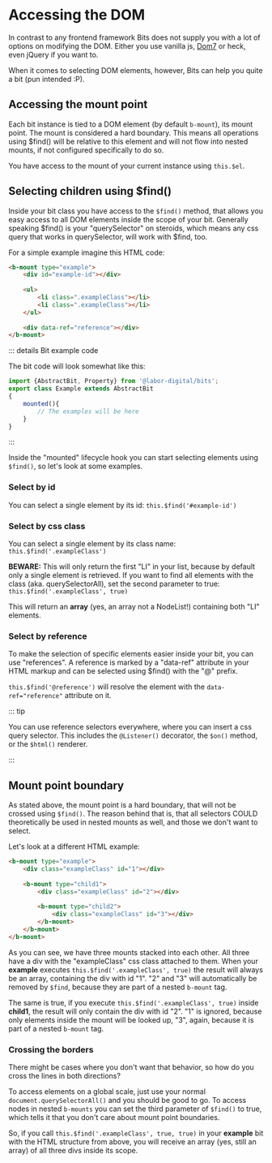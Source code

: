 # Accessing the DOM

In contrast to any frontend framework Bits does not supply you with a lot of options on modifying the DOM. 
Either you use vanilla js, [Dom7](https://www.npmjs.com/package/dom7) or heck, even jQuery if you want to.

When it comes to selecting DOM elements, however, Bits can help you quite a bit (pun intended :P).

## Accessing the mount point
Each bit instance is tied to a DOM element (by default `b-mount`), its mount point. The mount
is considered a hard boundary. This means all operations using $find() will be relative to this element
and will not flow into nested mounts, if not configured specifically to do so.

You have access to the mount of your current instance using `this.$el`. 

## Selecting children using $find()

Inside your bit class you have access to the `$find()` method, that allows you easy access
to all DOM elements inside the scope of your bit. Generally speaking $find() is your "querySelector" on steroids,
which means any css query that works in querySelector, will work with $find, too.

For a simple example imagine this HTML code: 

```html
<b-mount type="example">
    <div id="example-id"></div>
    
    <ul>
        <li class=".exampleClass"></li>
        <li class=".exampleClass"></li>
    </ul>
    
    <div data-ref="reference"></div>
</b-mount>
```

::: details Bit example code

The bit code will look somewhat like this:

```typescript
import {AbstractBit, Property} from '@labor-digital/bits';
export class Example extends AbstractBit
{
    mounted(){
        // The examples will be here
    }
}
```

:::

Inside the "mounted" lifecycle hook you can start selecting elements using `$find()`, so let's look at some examples.

### Select by id
You can select a single element by its id:
```this.$find('#example-id')```

### Select by css class
You can select a single element by its class name:
```this.$find('.exampleClass')```

**BEWARE:** This will only return the first "LI" in your list, because by default only a
single element is retrieved. If you want to find all elements with the class (aka. querySelectorAll),
set the second parameter to true:
```this.$find('.exampleClass', true)```

This will return an **array** (yes, an array not a NodeList!) containing both "LI" elements.

### Select by reference
To make the selection of specific elements easier inside your bit, you can use "references".
A reference is marked by a "data-ref" attribute in your HTML markup and can be selected
using $find() with the "@" prefix.

```this.$find('@reference')``` will resolve the element with the `data-ref="reference"` attribute on it.

::: tip

You can use reference selectors everywhere, where you can insert a css query selector.
This includes the `@Listener()` decorator, the `$on()` method, or the `$html()` renderer.

:::

## Mount point boundary 

As stated above, the mount point is a hard boundary, that will not be crossed using `$find()`. 
The reason behind that is, that all selectors COULD theoretically be used in nested mounts as well,
and those we don't want to select. 

Let's look at a different HTML example:

```html
<b-mount type="example">
    <div class="exampleClass" id="1"></div>
    
    <b-mount type="child1">
        <div class="exampleClass" id="2"></div>
        
        <b-mount type="child2">
            <div class="exampleClass" id="3"></div>
        </b-mount>
    </b-mount>
</b-mount>
```

As you can see, we have three mounts stacked into each other. All three have a div with the "exampleClass" css class attached to them.
When your **example** executes ```this.$find('.exampleClass', true)``` the result will always be an array,
containing the div with id "1". "2" and "3" will automatically be removed by `$find`, because they are part of
a nested `b-mount` tag. 

The same is true, if you execute ```this.$find('.exampleClass', true)``` inside **child1**, the result will
only contain the div with id "2". "1" is ignored, because only elements inside the mount will be looked up,
"3", again, because it is part of a nested `b-mount` tag. 

### Crossing the borders

There might be cases where you don't want that behavior, so how do you cross the lines in both directions?

To access elements on a global scale, just use your normal ```document.querySelectorAll()``` and you should be good to go.
To access nodes in nested `b-mounts` you can set the third parameter of `$find()` to true, which tells it that you don't care about mount
point boundaries.

So, if you call ```this.$find('.exampleClass', true, true)``` in your **example** bit with the HTML structure from above,
you will receive an array (yes, still an array) of all three divs inside its scope.